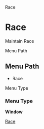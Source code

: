 
Race
# Race


Maintain Race

Menu Path
## Menu Path



- Race

Menu Type
### Menu Type

**Window**


[Race](../../window-race.md)